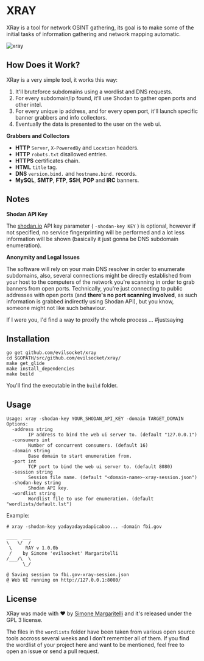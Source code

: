 # XRAY

XRay is a tool for network OSINT gathering, its goal is to make some of the initial tasks of information gathering and network mapping automatic.

![xray](https://pbs.twimg.com/media/DEOZt1bWsAEOsMX.jpg)

## How Does it Work?

XRay is a very simple tool, it works this way:

1. It'll bruteforce subdomains using a wordlist and DNS requests.
2. For every subdomain/ip found, it'll use Shodan to gather open ports and other intel.
3. For every unique ip address, and for every open port, it'll launch specific banner grabbers and info collectors.
4. Eventually the data is presented to the user on the web ui.

**Grabbers and Collectors**

* **HTTP** `Server`, `X-PoweredBy` and `Location` headers.
* **HTTP** `robots.txt` disallowed entries.
* **HTTPS** certificates chain.
* **HTML** `title` tag.
* **DNS** `version.bind.` and `hostname.bind.` records.
* **MySQL**, **SMTP**, **FTP**, **SSH**, **POP** and **IRC** banners.

## Notes

**Shodan API Key**

The [shodan.io](https://www.shodan.io/) API key parameter ( `-shodan-key KEY` ) is optional, however if not specified, no service fingerprinting will be performed and a lot less information will be shown (basically it just gonna be DNS subdomain enumeration).

**Anonymity and Legal Issues**

The software will rely on your main DNS resolver in order to enumerate subdomains, also, several connections might be directly established from your host to the computers of the network you're scanning in order to grab banners from open ports. Technically, you're just connecting to public addresses with open ports (and **there's no port scanning involved**, as such information is grabbed indirectly using Shodan API), but you know, someone might not like such behaviour.

If I were you, I'd find a way to proxify the whole process ... #justsaying

## Installation

    go get github.com/evilsocket/xray
    cd $GOPATH/src/github.com/evilsocket/xray/
    make get_glide
    make install_dependencies
    make build

You'll find the executable in the `build` folder.

## Usage

    Usage: xray -shodan-key YOUR_SHODAN_API_KEY -domain TARGET_DOMAIN
    Options:
      -address string
            IP address to bind the web ui server to. (default "127.0.0.1")
      -consumers int
            Number of concurrent consumers. (default 16)
      -domain string
            Base domain to start enumeration from.
      -port int
            TCP port to bind the web ui server to. (default 8080)
      -session string
            Session file name. (default "<domain-name>-xray-session.json")
      -shodan-key string
            Shodan API key.
      -wordlist string
            Wordlist file to use for enumeration. (default "wordlists/default.lst")

Example:

    # xray -shodan-key yadayadayadapicaboo... -domain fbi.gov

    ____  ___
    \   \/  /
     \     RAY v 1.0.0b
     /    by Simone 'evilsocket' Margaritelli
    /___/\  \
          \_/

    @ Saving session to fbi.gov-xray-session.json
    @ Web UI running on http://127.0.0.1:8080/


## License

XRay was made with ♥  by [Simone Margaritelli](https://www.evilsocket.net/) and it's released under the GPL 3 license.

The files in the `wordlists` folder have been taken from various open source tools accross several weeks and I don't remember all of them. If you find the wordlist of your project here and want to be mentioned, feel free to open an issue or send a pull request.
